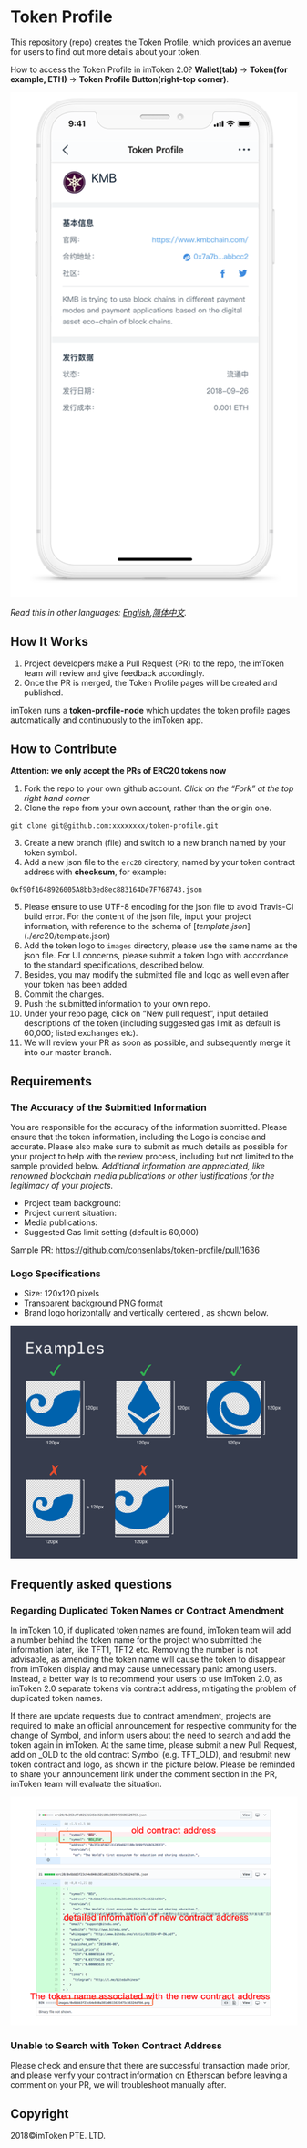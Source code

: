 # Token Profile


This repository (repo) creates the Token Profile, which provides an avenue for users to find out more details about your token.


How to access the Token Profile in imToken 2.0?
**Wallet(tab)** -> **Token(for example, ETH)** -> **Token Profile Button(right-top corner)**.

![Wallet Tab](tutorial/sample.png)

*Read this in other languages: [English](README.md),[简体中文](README.zh-CN.md).*

## How It Works
1. Project developers make a Pull Request (PR) to the repo, the imToken team will review and give feedback accordingly.
2. Once the PR is merged, the Token Profile pages will be created and published. 

imToken runs a **token-profile-node** which updates the token profile pages automatically and continuously to the imToken app.

## How to Contribute
**Attention: we only accept the PRs of ERC20 tokens now**

1. Fork the repo to your own github account.
    *Click on the “Fork” at the top right hand corner*
2. Clone the repo from your own account, rather than the origin one.
```
git clone git@github.com:xxxxxxxx/token-profile.git
```
3. Create a new branch (file) and switch to a new branch named by your token symbol.
4. Add a new json file to the `erc20` directory, named by your token contract address with **checksum**, for example:
```
0xf90f1648926005A8bb3ed8ec883164De7F768743.json
```
5. Please ensure to use UTF-8 encoding for the json file to avoid Travis-CI build error. For the content of the json file, input your project information, with reference to the schema of [$template.json](./erc20/$template.json)
6. Add the token logo to `images` directory, please use the same name as the json file. For UI concerns, please submit a token logo with accordance to the standard specifications, described below.
7. Besides, you may modify the submitted file and logo as well even after your token has been added.
8. Commit the changes.
9. Push the submitted information to your own repo.
10. Under your repo page, click on “New pull request”, input detailed descriptions of the token (including suggested gas limit as default is 60,000; listed exchanges etc).
11. We will review your PR as soon as possible, and subsequently merge it into our master branch.

## Requirements
### The Accuracy of the Submitted Information
You are responsible for the accuracy of the information submitted. Please ensure that the token information, including the Logo is concise and accurate. Please also make sure to submit as much details as possible for your project to help with the review process, including but not limited to the sample provided below. 
*Additional information are appreciated, like renowned blockchain media publications or other justifications for the legitimacy of your projects.*

- Project team background:
- Project current situation:
- Media publications:
- Suggested Gas limit setting (default is 60,000)

Sample PR: https://github.com/consenlabs/token-profile/pull/1636

### Logo Specifications
- Size: 120x120 pixels
- Transparent background PNG format
- Brand logo horizontally and vertically centered , as shown below.

![example](tutorial/logo.png)


## Frequently asked questions

### Regarding Duplicated Token Names or Contract Amendment

In imToken 1.0, if duplicated token names are found, imToken team will add a number behind the token name for the project who submitted the information later, like TFT1, TFT2 etc. Removing the number is not advisable, as amending the token name will cause the token to disappear from imToken display and may cause unnecessary panic among users. Instead, a better way is to recommend your users to use imToken 2.0, as imToken 2.0 separate tokens via contract address, mitigating the problem of duplicated token names.
 
If there are update requests due to contract amendment, projects are required to make an official announcement for respective community for the change of Symbol, and inform users about the need to search and add the token again in imToken. At the same time, please submit a new Pull Request, add on _OLD to the old contract Symbol (e.g. TFT_OLD), and resubmit new token contract and logo, as shown in the picture below. Please be reminded to share your announcement link under the comment section in the PR, imToken team will evaluate the situation.

![old](tutorial/old_en.png)

### Unable to Search with Token Contract Address
Please check and ensure that there are successful transaction made prior, and please verify your contract information on [Etherscan](https://etherscan.io/) before leaving a comment on your PR, we will troubleshoot manually after.

## Copyright

2018&copy;imToken PTE. LTD.

